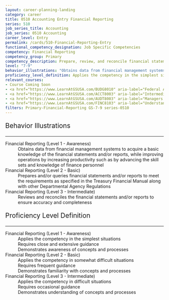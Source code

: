 ```yaml
---
layout: career-planning-landing
category: career
title: 0510 Accounting Entry Financial Reporting
series: 510
job_series_title: Accounting
job_series: 0510 Accounting
career_level: Entry
permalink: /cards/510-Financial-Reporting-Entry
functional_competency_designation: Job Specific Competencies
competency: Financial Reporting
competency_group: Primary
competency_description: Prepare, review, and reconcile financial statements and financial reports to meet reporting requirements and to support management decisions
level: "7-9"
behavior_illustrations: "Obtains data from financial management systems to acquire a basic knowledge of the financial statements and/or reports, while improving operations by increasing productivity such as by advancing the skill sets and knowledge of finance personnel ? Prepares and/or queries financial statements and/or reports to meet the requirements as specified in the Treasury Financial Manual along with other Departmental Agency Regulations ? Reviews and reconciles the financial statements and/or reports to ensure accuracy and completeness"
proficiency_level_definition: Applies the competency in the simplest situations ? Requires close and extensive guidance ? Demonstrates awareness of concepts and processes ? Applies the competency in somewhat difficult situations ? Requires frequent guidance ? Demonstrates familiarity with concepts and processes ? Applies the competency in difficult situations ? Requires occasional guidance ? Demonstrates understanding of concepts and processes
relevant_courses: 
- Course Coming Soon
- <a href="https://www.LearnAtGSUSA.com/BUDG8010" aria-label="Federal Activity Costing, Analysis and Reporting (BUDG8010) - https://www.LearnAtGSUSA.com/BUDG8010">Federal Activity Costing, Analysis and Reporting (BUDG8010)</a>, GSU
- <a href="https://www.LearnAtGSUSA.com/ACCT8003" aria-label="Intermediate Federal Accounting (ACCT8003) - https://www.LearnAtGSUSA.com/ACCT8003">Intermediate Federal Accounting (ACCT8003)</a>, GSU
- <a href="https://www.LearnAtGSUSA.com/AUDT8003" aria-label="Managers and Auditors Roles in Assessing Internal Controls (AUDT8003) - https://www.LearnAtGSUSA.com/AUDT8003">Managers and Auditors Roles in Assessing Internal Controls (AUDT8003)</a>, GSU
- <a href="https://www.LearnAtGSUSA.com/FINC8103" aria-label="Understanding Federal Financial Statements (FINC8103) - https://www.LearnAtGSUSA.com/FINC8103">Understanding Federal Financial Statements (FINC8103)</a>, GSU
filters: Primary-Financial-Reporting GS-7-9 series-0510
---
```


<div class="desktop:grid-col-6 margin-y-3">
  <div class="border-top-2 bg-white padding-3 shadow-5 height-full members-hover border-1px button-border border-top-blue radius-lg">
    <p style="font-size:21px" class="text-bold label-color">Behavior Illustrations</p>
    <hr style="border-color: #4F9E99 !important;"/>
    <dl class="text-base card-content-color"><dt>Financial Reporting (Level 1 - Awareness)</dt><dd>Obtains data from financial management systems to acquire a basic knowledge of the financial statements and/or reports, while improving operations by increasing productivity such as by advancing the skill sets and knowledge of finance personnel</dd><dt>Financial Reporting (Level 2 - Basic)</dt><dd>Prepares and/or queries financial statements and/or reports to meet the requirements as specified in the Treasury Financial Manual along with other Departmental Agency Regulations</dd><dt>Financial Reporting (Level 3 - Intermediate)</dt><dd>Reviews and reconciles the financial statements and/or reports to ensure accuracy and completeness</dd></dl>
  </div>
</div>
<div class="desktop:grid-col-6 margin-y-3">
  <div class="border-top-2 bg-white padding-3 shadow-5 height-full members-hover border-1px button-border border-top-blue radius-lg">
    <p style="font-size:21px" class="text-bold label-color">Proficiency Level Definition</p>
     <hr style="border-color: #4F9E99 !important;"/>
    <dl class="text-base card-content-color"><dt>Financial Reporting (Level 1 - Awareness)</dt><dd>Applies the competency in the simplest situations </dd><dd> Requires close and extensive guidance </dd><dd> Demonstrates awareness of concepts and processes</dd><dt>Financial Reporting (Level 2 - Basic)</dt><dd>Applies the competency in somewhat difficult situations </dd><dd> Requires frequent guidance </dd><dd> Demonstrates familiarity with concepts and processes</dd><dt>Financial Reporting (Level 3 - Intermediate)</dt><dd>Applies the competency in difficult situations </dd><dd> Requires occasional guidance </dd><dd> Demonstrates understanding of concepts and processes</dd></dl>
  </div>
</div>